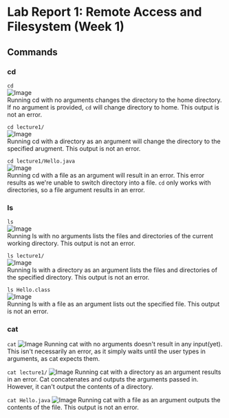 # Lab Report 1: Remote Access and Filesystem (Week 1)

## Commands

### cd

```cd```  
![Image](./images/cd1.png)  
Running cd with no arguments changes the directory to the home directory. If no argument is provided, `cd` will change directory to home. This output is not an error.

```cd lecture1/```  
![Image](./images/cd2.png)  
Running cd with a directory as an argument will change the directory to the specified arugment. This output is not an error. 

```cd lecture1/Hello.java```    
![Image](./images/cd3.png)  
Running cd with a file as an argument will result in an error. This error results as we're unable to switch directory into a file. `cd` only works with directories, so a file argument results in an error.

### ls

```ls```  
![Image](./images/ls1.png)    
Running ls with no arguments lists the files and directories of the current working directory. This output is not an error.

```ls lecture1/```  
![Image](./images/ls2.png)  
Running ls with a directory as an argument lists the files and directories of the specified directory. This output is not an error. 

```ls Hello.class```  
![Image](./images/ls3.png)  
Running ls with a file as an argument lists out the specified file. This output is not an error.

### cat

```cat```
![Image](./images/cat1.png)
Running cat with no arguments doesn't result in any input(yet). This isn't necessarily an error, as it simply waits until the user types in arguments, as cat expects them. 

```cat lecture1/```
![Image](./images/cat2.png)
Running cat with a directory as an argument results in an error. Cat concatenates and outputs the arguments passed in. However, it can't output the contents of a directory.

```cat Hello.java```
![Image](./images/cat3.png)
Running cat with a file as an argument outputs the contents of the file. This output is not an error.
